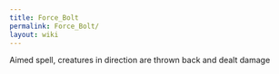 ```yaml
---
title: Force_Bolt
permalink: Force_Bolt/
layout: wiki
---
```


Aimed spell, creatures in direction are thrown back and dealt damage
